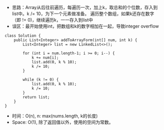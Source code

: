 * 思路：Array从后往前遍历，每遍历一次，加上k，取总和的个位数，存入到list中。k /= 10，为下一个元素做准备。 遍历整个数组，如果k还存在数字（即 != 0)，继续遍历k，一一存入到list中
* 误区：最开始使用int，把数组和k的数字相加在一起，导致integer overflow
```
class Solution {
    public List<Integer> addToArrayForm(int[] num, int k) {
        List<Integer> list = new LinkedList<>();
        
        for (int i = num.length-1; i >= 0; i--) {
            k += num[i];
            list.add(0, k % 10);
            k /= 10;
        }

        while (k != 0) {
            list.add(0, k % 10);
            k /= 10;
        }
        return list;
    }
}
```
* 时间：O(n), n: max(nums.length, k的长度)
* Space: O(1), 除了返回值以外，使用的空间为常数。
